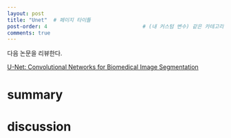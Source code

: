 ```yaml
---
layout: post
title: "Unet"  # 페이지 타이틀
post-order: 4                               # (내 커스텀 변수) 같은 카테고리 내 정렬 순서
comments: true
---
```


다음 논문을 리뷰한다.

[U-Net: Convolutional Networks for Biomedical Image Segmentation][paperlink]

[paperlink]:https://arxiv.org/abs/1505.04597

# summary


# discussion

